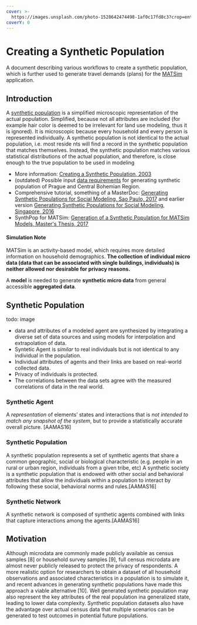 ```yaml
---
cover: >-
  https://images.unsplash.com/photo-1528642474498-1af0c17fd8c3?crop=entropy&cs=srgb&fm=jpg&ixid=MnwxOTcwMjR8MHwxfHNlYXJjaHw5fHxwZW9wbGV8ZW58MHx8fHwxNjQ4NDgyODY5&ixlib=rb-1.2.1&q=85
coverY: 0
---
```


# Creating a Synthetic Population

A document describing various workflows to create a synthetic population, which is further used to generate travel demands (plans) for the [MATSim](https://docs.google.com/document/d/1FBWCIPXkKwGI7Jez9SENUg-B-HAw9e81kdxODJoNUVA/edit?usp=sharing) application.

## Introduction

A [synthetic population](https://silo.zone/synPop.html) is a simplified microscopic representation of the actual population. Simplified, because not all attributes are included (for example hair color is deemed to be irrelevant for land use modeling, thus it is ignored). It is microscopic because every household and every person is represented individually. A synthetic population is not identical to the actual population, i.e. most reside nts will find a record in the synthetic population that matches themselves. Instead, the synthetic population matches various statistical distributions of the actual population, and therefore, is close enough to the true population to be used in modeling

* More information: [Creating a Synthetic Population, 2003](http://moeckel.github.io/rm/doc/2003\_moeckel\_etal\_synpop\_cupum.pdf)
* (outdated) Possible input [data requirements](https://docs.google.com/document/d/1xIxFxnPrZ9Fja\_9PfYYTN6YLcxZzfu4d14OFNExxBMU/edit?usp=sharing) for generating synthetic population of Prague and Central Bohemian Region.
* Comprehensive tutorial, something of a MasterDoc: [Generating Synthetic Populations for Social Modeling, Sao Paulo, 2017](https://nssac.bii.virginia.edu/\~swarup/synthetic\_population\_tutorial\_2/AAMAS\_2017\_generating\_synthetic\_populations\_for\_social\_modeling\_full\_tutorial.pdf) and earlier version [Generating Synthetic Populations for Social Modeling, Singapore, 2016](https://biocomplexity.virginia.edu/sites/default/files/staff/AAMAS\_2016\_generating\_synthetic\_populations\_for\_social\_modeling\_full\_tutorial.pdf)
* SynthPop for MATSim: [Generation of a Synthetic Population for MATSim Models, Master's Thesis, 2017](https://diglib.tugraz.at/download.php?id=5aa247f495fb1\&location=browse)

#### Simulation Note

MATSim is an activity-based model, which requires more detailed information on household demographics. **The collection of individual micro data (data that can be associated with single buildings, individuals) is neither allowed nor desirable for privacy reasons.**

A **model** is needed to generate **synthetic micro data** from general accessible **aggregated data**.

## Synthetic Population

todo: image

* data and attributes of a modeled agent are synthesized by integrating a diverse set of data sources and using models for interpolation and extrapolation of data.
* Syntetic Agent is _similar_ to real individuals but is not identical to any individual in the population.
* Individual attributes of agents and their links are based on real-world collected data.
* Privacy of individuals is protected.
* The correlations between the data sets agree with the measured correlations of data in the real world.

### Synthetic Agent

A _representation_ of elements’ states and interactions that is _not intended to match any snapshot of the system_, but to provide a statistically accurate overall picture. \[AAMAS16]

### Synthetic Population

A synthetic population represents a set of synthetic agents that share a common geographic, social or biological characteristic (e.g. people in an rural or urban region, individuals from a given tribe, etc) A synthetic society is a synthetic population that is endowed with other social and behavioral attributes that allow the individuals within a population to interact by following these social, behavioral norms and rules.\[AAMAS16]

### Synthetic Network

A synthetic network is composed of synthetic agents combined with links that capture interactions among the agents.\[AAMAS16]

## Motivation

Although microdata are commonly made publicly available as census samples \[8] or household survey samples \[9], full census microdata are almost never publicly released to protect the privacy of respondents. A more realistic option for researchers to obtain a dataset of all household observations and associated characteristics in a population is to simulate it, and recent advances in generating synthetic populations have made this approach a viable alternative \[10]. Well generated synthetic population may also represent the key attributes of the real population ina generalized state, leading to lower data complexity. Synthetic population datasets also have the advantage over actual census data that multiple scenarios can be generated to test outcomes in potential future populations.
